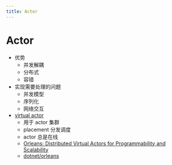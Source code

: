 ```yaml
---
title: Actor
---
```


# Actor

- 优势
  - 并发解耦
  - 分布式
  - 容错
- 实现需要处理的问题
  - 并发模型
  - 序列化
  - 网络交互
- [virtual actor](https://www.microsoft.com/en-us/research/publication/orleans-distributed-virtual-actors-for-programmability-and-scalability)
  - 用于 actor 集群
  - placement 分发调度
  - actor 总是在线
  - [Orleans: Distributed Virtual Actors for Programmability and Scalability](https://www.microsoft.com/en-us/research/publication/orleans-distributed-virtual-actors-for-programmability-and-scalability/)
  - [dotnet/orleans](https://github.com/dotnet/orleans)
